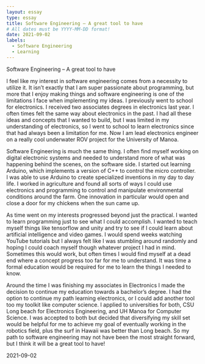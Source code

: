 ```yaml
---
layout: essay
type: essay
title: Software Engineering – A great tool to have
# All dates must be YYYY-MM-DD format!
date: 2021-09-02
labels:
  - Software Engineering
  - Learning
---
```


Software Engineering – A great tool to have

I feel like my interest in software engineering comes from a necessity to utilize it.  It isn’t exactly that I am super passionate about programming, but more that I enjoy making things and software engineering is one of the limitations I face when implementing my ideas.   I previously went to school for electronics.  I received two associates degrees in electronics last year.  I often times felt the same way about electronics in the past.  I had all these ideas and concepts that I wanted to build, but I was limited in my understanding of electronics, so I went to school to learn electronics since that had always been a limitation for me.  Now I am lead electronics engineer on a really cool underwater ROV project for the University of Manoa.

Software Engineering is much the same thing.  I often find myself working on digital electronic systems and needed to understand more of what was happening behind the scenes, on the software side.  I started out learning Arduino, which implements a version of C++ to control the micro controller.  I was able to use Arduino to create specialized inventions in my day to day life.  I worked in agriculture and found all sorts of ways I could use electronics and programming to control and manipulate environmental conditions around the farm.  One innovation in particular would open and close a door for my chickens when the sun came up. 

As time went on my interests progressed beyond just the practical. I wanted to learn programming just to see what I could accomplish.  I wanted to teach myself things like tensorflow and unity and try to see if I could learn about artificial intelligence and video games.  I would spend weeks watching YouTube tutorials but I always felt like I was stumbling around randomly and hoping I could coach myself though whatever project I had in mind.  Sometimes this would work, but often times I would find myself at a dead end where a concept progress too far for me to understand.  It was time a formal education would be required for me to learn the things I needed to know.

Around the time I was finishing my associates in Electronics I made the decision to continue my education towards a bachelor’s degree.  I had the option to continue my path learning electronics, or I could add another tool too my toolkit like computer science.  I applied to universities for both, CSU Long beach for Electronics Engineering, and UH Manoa for Computer Science.  I was accepted to both but decided that diversifying my skill set would be helpful for me to achieve my goal of eventually working in the robotics field, plus the surf in Hawaii was better than Long beach.  So my path to software engineering may not have been the most straight forward, but I think it will be a great tool to have!

2021-09-02
